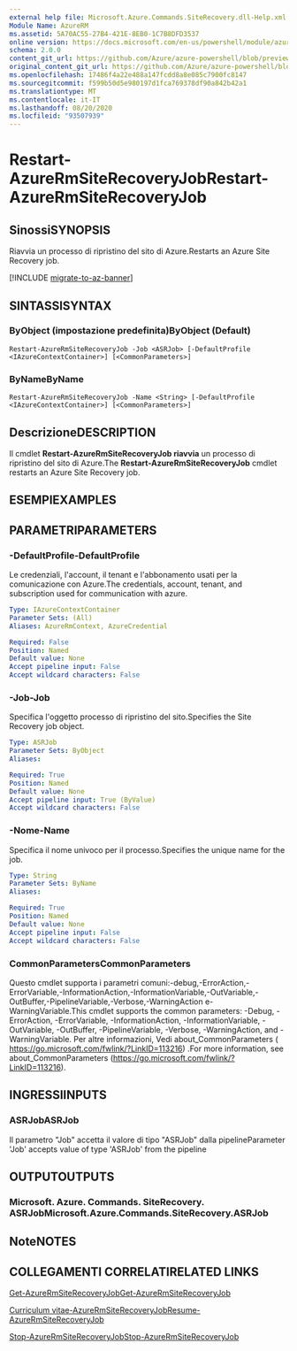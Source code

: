 ```yaml
---
external help file: Microsoft.Azure.Commands.SiteRecovery.dll-Help.xml
Module Name: AzureRM
ms.assetid: 5A70AC55-27B4-421E-8EB0-1C7B8DFD3537
online version: https://docs.microsoft.com/en-us/powershell/module/azurerm.siterecovery/restart-azurermsiterecoveryjob
schema: 2.0.0
content_git_url: https://github.com/Azure/azure-powershell/blob/preview/src/ResourceManager/SiteRecovery/Commands.SiteRecovery/help/Restart-AzureRmSiteRecoveryJob.md
original_content_git_url: https://github.com/Azure/azure-powershell/blob/preview/src/ResourceManager/SiteRecovery/Commands.SiteRecovery/help/Restart-AzureRmSiteRecoveryJob.md
ms.openlocfilehash: 17486f4a22e488a147fcdd8a8e085c7900fc8147
ms.sourcegitcommit: f599b50d5e980197d1fca769378df90a842b42a1
ms.translationtype: MT
ms.contentlocale: it-IT
ms.lasthandoff: 08/20/2020
ms.locfileid: "93507939"
---
```

# <span data-ttu-id="1ca32-101">Restart-AzureRmSiteRecoveryJob</span><span class="sxs-lookup"><span data-stu-id="1ca32-101">Restart-AzureRmSiteRecoveryJob</span></span>

## <span data-ttu-id="1ca32-102">Sinossi</span><span class="sxs-lookup"><span data-stu-id="1ca32-102">SYNOPSIS</span></span>
<span data-ttu-id="1ca32-103">Riavvia un processo di ripristino del sito di Azure.</span><span class="sxs-lookup"><span data-stu-id="1ca32-103">Restarts an Azure Site Recovery job.</span></span>

[!INCLUDE [migrate-to-az-banner](../../includes/migrate-to-az-banner.md)]

## <span data-ttu-id="1ca32-104">SINTASSI</span><span class="sxs-lookup"><span data-stu-id="1ca32-104">SYNTAX</span></span>

### <span data-ttu-id="1ca32-105">ByObject (impostazione predefinita)</span><span class="sxs-lookup"><span data-stu-id="1ca32-105">ByObject (Default)</span></span>
```
Restart-AzureRmSiteRecoveryJob -Job <ASRJob> [-DefaultProfile <IAzureContextContainer>] [<CommonParameters>]
```

### <span data-ttu-id="1ca32-106">ByName</span><span class="sxs-lookup"><span data-stu-id="1ca32-106">ByName</span></span>
```
Restart-AzureRmSiteRecoveryJob -Name <String> [-DefaultProfile <IAzureContextContainer>] [<CommonParameters>]
```

## <span data-ttu-id="1ca32-107">Descrizione</span><span class="sxs-lookup"><span data-stu-id="1ca32-107">DESCRIPTION</span></span>
<span data-ttu-id="1ca32-108">Il cmdlet **Restart-AzureRmSiteRecoveryJob riavvia** un processo di ripristino del sito di Azure.</span><span class="sxs-lookup"><span data-stu-id="1ca32-108">The **Restart-AzureRmSiteRecoveryJob** cmdlet restarts an Azure Site Recovery job.</span></span>

## <span data-ttu-id="1ca32-109">ESEMPI</span><span class="sxs-lookup"><span data-stu-id="1ca32-109">EXAMPLES</span></span>

## <span data-ttu-id="1ca32-110">PARAMETRI</span><span class="sxs-lookup"><span data-stu-id="1ca32-110">PARAMETERS</span></span>

### <span data-ttu-id="1ca32-111">-DefaultProfile</span><span class="sxs-lookup"><span data-stu-id="1ca32-111">-DefaultProfile</span></span>
<span data-ttu-id="1ca32-112">Le credenziali, l'account, il tenant e l'abbonamento usati per la comunicazione con Azure.</span><span class="sxs-lookup"><span data-stu-id="1ca32-112">The credentials, account, tenant, and subscription used for communication with azure.</span></span>

```yaml
Type: IAzureContextContainer
Parameter Sets: (All)
Aliases: AzureRmContext, AzureCredential

Required: False
Position: Named
Default value: None
Accept pipeline input: False
Accept wildcard characters: False
```

### <span data-ttu-id="1ca32-113">-Job</span><span class="sxs-lookup"><span data-stu-id="1ca32-113">-Job</span></span>
<span data-ttu-id="1ca32-114">Specifica l'oggetto processo di ripristino del sito.</span><span class="sxs-lookup"><span data-stu-id="1ca32-114">Specifies the Site Recovery job object.</span></span>

```yaml
Type: ASRJob
Parameter Sets: ByObject
Aliases: 

Required: True
Position: Named
Default value: None
Accept pipeline input: True (ByValue)
Accept wildcard characters: False
```

### <span data-ttu-id="1ca32-115">-Nome</span><span class="sxs-lookup"><span data-stu-id="1ca32-115">-Name</span></span>
<span data-ttu-id="1ca32-116">Specifica il nome univoco per il processo.</span><span class="sxs-lookup"><span data-stu-id="1ca32-116">Specifies the unique name for the job.</span></span>

```yaml
Type: String
Parameter Sets: ByName
Aliases: 

Required: True
Position: Named
Default value: None
Accept pipeline input: False
Accept wildcard characters: False
```

### <span data-ttu-id="1ca32-117">CommonParameters</span><span class="sxs-lookup"><span data-stu-id="1ca32-117">CommonParameters</span></span>
<span data-ttu-id="1ca32-118">Questo cmdlet supporta i parametri comuni:-debug,-ErrorAction,-ErrorVariable,-InformationAction,-InformationVariable,-OutVariable,-OutBuffer,-PipelineVariable,-Verbose,-WarningAction e-WarningVariable.</span><span class="sxs-lookup"><span data-stu-id="1ca32-118">This cmdlet supports the common parameters: -Debug, -ErrorAction, -ErrorVariable, -InformationAction, -InformationVariable, -OutVariable, -OutBuffer, -PipelineVariable, -Verbose, -WarningAction, and -WarningVariable.</span></span> <span data-ttu-id="1ca32-119">Per altre informazioni, Vedi about_CommonParameters ( https://go.microsoft.com/fwlink/?LinkID=113216) .</span><span class="sxs-lookup"><span data-stu-id="1ca32-119">For more information, see about_CommonParameters (https://go.microsoft.com/fwlink/?LinkID=113216).</span></span>

## <span data-ttu-id="1ca32-120">INGRESSI</span><span class="sxs-lookup"><span data-stu-id="1ca32-120">INPUTS</span></span>

### <span data-ttu-id="1ca32-121">ASRJob</span><span class="sxs-lookup"><span data-stu-id="1ca32-121">ASRJob</span></span>
<span data-ttu-id="1ca32-122">Il parametro "Job" accetta il valore di tipo "ASRJob" dalla pipeline</span><span class="sxs-lookup"><span data-stu-id="1ca32-122">Parameter 'Job' accepts value of type 'ASRJob' from the pipeline</span></span>

## <span data-ttu-id="1ca32-123">OUTPUT</span><span class="sxs-lookup"><span data-stu-id="1ca32-123">OUTPUTS</span></span>

### <span data-ttu-id="1ca32-124">Microsoft. Azure. Commands. SiteRecovery. ASRJob</span><span class="sxs-lookup"><span data-stu-id="1ca32-124">Microsoft.Azure.Commands.SiteRecovery.ASRJob</span></span>

## <span data-ttu-id="1ca32-125">Note</span><span class="sxs-lookup"><span data-stu-id="1ca32-125">NOTES</span></span>

## <span data-ttu-id="1ca32-126">COLLEGAMENTI CORRELATI</span><span class="sxs-lookup"><span data-stu-id="1ca32-126">RELATED LINKS</span></span>

[<span data-ttu-id="1ca32-127">Get-AzureRmSiteRecoveryJob</span><span class="sxs-lookup"><span data-stu-id="1ca32-127">Get-AzureRmSiteRecoveryJob</span></span>](./Get-AzureRmSiteRecoveryJob.md)

[<span data-ttu-id="1ca32-128">Curriculum vitae-AzureRmSiteRecoveryJob</span><span class="sxs-lookup"><span data-stu-id="1ca32-128">Resume-AzureRmSiteRecoveryJob</span></span>](./Resume-AzureRmSiteRecoveryJob.md)

[<span data-ttu-id="1ca32-129">Stop-AzureRmSiteRecoveryJob</span><span class="sxs-lookup"><span data-stu-id="1ca32-129">Stop-AzureRmSiteRecoveryJob</span></span>](./Stop-AzureRmSiteRecoveryJob.md)
